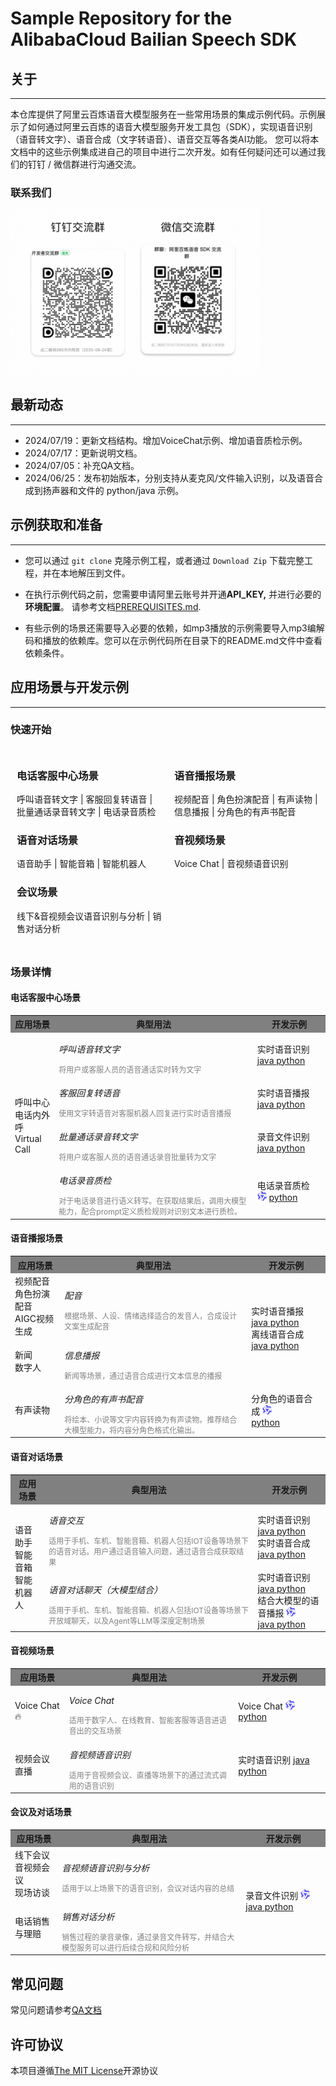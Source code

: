 # Sample Repository for the AlibabaCloud Bailian Speech SDK

## 关于
---

本仓库提供了阿里云百炼语音大模型服务在一些常用场景的集成示例代码。示例展示了如何通过阿里云百炼的语音大模型服务开发工具包（SDK），实现语音识别（语音转文字）、语音合成（文字转语音）、语音交互等各类AI功能。
您可以将本文档中的这些示例集成进自己的项目中进行二次开发。如有任何疑问还可以通过我们的钉钉 / 微信群进行沟通交流。

### 联系我们

<img src="docs/image/groups.png" width="400"/>


## 最新动态
----
- 2024/07/19：更新文档结构。增加VoiceChat示例、增加语音质检示例。
- 2024/07/17：更新说明文档。
- 2024/07/05：补充QA文档。
- 2024/06/25：发布初始版本，分别支持从麦克风/文件输入识别，以及语音合成到扬声器和文件的 python/java 示例。


## 示例获取和准备
----

- 您可以通过 `git clone` 克隆示例工程，或者通过 `Download Zip` 下载完整工程，并在本地解压到文件。

- 在执行示例代码之前，您需要申请阿里云账号并开通**API\_KEY,** 并进行必要的**环境配置**。 请参考文档[PREREQUISITES.md](./PREREQUISITES.md).
- 有些示例的场景还需要导入必要的依赖，如mp3播放的示例需要导入mp3编解码和播放的依赖库。您可以在示例代码所在目录下的README.md文件中查看依赖条件。

##  应用场景与开发示例
----
### 快速开始

<div style="display: flex;">
  <div style="flex: 1; padding: 10px;">
    <h3>电话客服中心场景</h3>
    <p>呼叫语音转文字 | 客服回复转语音 | 批量通话录音转文字 | 电话录音质检</p>
    <h3>语音对话场景</h3>
    <p>语音助手 | 智能音箱 | 智能机器人 </p>
    <h3>会议场景</h3>
    <p>线下&音视频会议语音识别与分析 | 销售对话分析</p>
  </div>
  
  <div style="flex: 1; padding: 10px;">
    <h3>语音播报场景</h3>
    <p>视频配音  | 角色扮演配音 | 有声读物  | 信息播报 | 分角色的有声书配音</p>
    <h3>音视频场景</h3>
    <p>Voice Chat | 音视频语音识别 </p>
  </div>
</div>

### 场景详情

#### 电话客服中心场景

<table>
    <tr>
        <th style="background-color: gray; font-weight: bold;">应用场景</th>    
        <th style="background-color: gray; font-weight: bold;">典型用法</th>
        <th style="background-color: gray; font-weight: bold;">开发示例</th>
    <tr>
    <tr>
        <td rowspan="6">呼叫中心<br/> 电话内外呼 <br/> Virtual Call</td>
        <td>
           <p><i>呼叫语音转文字</i></p>
            <span style="font-size: 12px; color: grey;">将用户或客服人员的语音通话实时转为文字 </span>
        </td>
        <td>
            实时语音识别 <a href="samples/speech-recognition/from-file/java/realtime-recognition">java </a> <a href="samples/speech-recognition/from-file/python/realtime-recognition">python </a> </td>
    <tr>
    <tr>
        <td>
           <p><i>客服回复转语音</i> </p>
            <span style="font-size: 12px; color: grey;">使用文字转语音对客服机器人回复进行实时语音播报 </span>
        <td>实时语音播报 <a target="_blank" rel="noopener noreferrer" href="samples/speech-synthesizer/play-by-speaker/java">java </a> <a target="_blank" rel="noopener noreferrer" href="samples/speech-synthesizer/play-by-speaker/python">python</a> </td>
    </tr>
    <tr>
        <td>
            <p><i>批量通话录音转文字</i> </p>
            <span style="font-size: 12px; color: grey;">将用户或客服人员的语音通话录音批量转为文字 </span>
        </td>
        <td>录音文件识别 <a href="samples/speech-recognition/from-file/java/transcription">java </a> <a href="samples/speech-recognition/from-file/python/transcription">python </a> </td>
    </tr>
    <tr>
        <td>
            <p><i>电话录音质检</i> </p>
            <span style="font-size: 12px; color: grey;">对于电话录音进行语义转写。在获取结果后，调用大模型能力，配合prompt定义质检规则对识别文本进行质检。</span>
        </td>
        <td>电话录音质检 <img src="docs/image/logo.svg" width="15"/>  <a href="samples/speech-plus/call-quality-assurance">python </a> </td>
    </tr>
</table>


#### 语音播报场景

<table>
    <tr>
        <th style="background-color: gray; font-weight: bold;">应用场景</th>    
        <th style="background-color: gray; font-weight: bold;">典型用法</th>
        <th style="background-color: gray; font-weight: bold;">开发示例</th>
    <tr>
    <tr>
        <td>视频配音 <br/> 角色扮演配音 <br/>
        AIGC视频生成 </td>
        <td>
            <p><i>配音</i></p>
            <span style="font-size: 12px; color: grey;">根据场景、人设、情绪选择适合的发音人，合成设计文案生成配音</span>
        </td>
        <td rowspan="4">
            实时语音播报 <a href="samples/speech-synthesizer/play-by-speaker/java/single-line-input">java </a> <a href="samples/speech-synthesizer/play-by-speaker/python/single-line-input">python </a> 
            <br/> 离线语音合成 <a href="samples/speech-synthesizer/save-to-file/java">java </a> <a href="samples/speech-synthesizer/save-to-file/python">python </a>
        </td>
    <tr>
    <tr>
        <td>新闻<br/>数字人</td>
        <td>
            <p><i>信息播报</i></p>
            <span style="font-size: 12px; color: grey;">新闻等场景，通过语音合成进行文本信息的播报</span>
        </td>
    <tr>
    <tr>
        <td rowspan="4">有声读物</td>
        <td>
            <p><i>分角色的有声书配音</i></p>
            <span style="font-size: 12px; color: grey;">将绘本、小说等文字内容转换为有声读物。推荐结合大模型能力，将内容分角色格式化输出。</span>
        </td>
        <td>分角色的语音合成 <img src="docs/image/logo.svg" width="15"/> 
        <br/> <a href="samples/speech-synthesizer/play-by-speaker/python/multi-roles">python </a>
        </td>
    <tr>
</table>

#### 语音对话场景
<table>
    <tr>
        <th style="background-color: gray; font-weight: bold;">应用场景</th>    
        <th style="background-color: gray; font-weight: bold;">典型用法</th>
        <th style="background-color: gray; font-weight: bold;">开发示例</th>
    <tr>
    <tr>
        <td rowspan="4">语音助手 <br> 智能音箱 <br> 智能机器人 </td>
        <td>
            <p><i>语音交互</i></p>
            <span style="font-size: 12px; color: grey;">
            适用于手机、车机、智能音箱、机器人包括IOT设备等场景下的语音对话。用户通过语音输入问题，通过语音合成获取结果
            </span>
        </td>
        <td>实时语音识别 <a href="">java </a> <a href="samples/speech-recognition/from-file/python/realtime-recognition">python </a><br>
            实时语音合成 <a href="samples/speech-synthesizer/play-by-speaker/java/single-line-input">java </a> <a href="samples/speech-synthesizer/play-by-speaker/python/single-line-input">python </a> 
        </td>
    <tr>
    <tr>
        <td>
            <p><i>语音对话聊天（大模型结合）</i></p>
            <span style="font-size: 12px; color: grey;">
            适用于手机、车机、智能音箱、机器人包括IOT设备等场景下开放域聊天，以及Agent等LLM等深度定制场景
            </span>
        </td>
        <td>实时语音识别 <a href="">java </a> <a href="samples/speech-recognition/from-file/python/realtime-recognition">python </a><br>
        结合大模型的语音播报 <img src="docs/image/logo.svg" width="15"/> <br/> <a href="samples/speech-synthesizer/play-by-speaker/java/streaming-input">java </a> <a href="samples/speech-synthesizer/play-by-speaker/python/streaming-input">python </a>
    <tr>
</table>

#### 音视频场景
<table>
    <tr>
        <th style="background-color: gray; font-weight: bold;">应用场景</th>    
        <th style="background-color: gray; font-weight: bold;">典型用法</th>
        <th style="background-color: gray; font-weight: bold;">开发示例</th>
    <tr>
    <tr>
        <td >Voice Chat 🔥</td>
        <td>
            <p><i>Voice Chat</i></p>
            <span style="font-size: 12px; color: grey;">适用于数字人、在线教育、智能客服等语音进语音出的交互场景</span>
        </td>
        <td>
            Voice Chat <img src="docs/image/logo.svg" width="15"/> <a href="samples/speech-plus/voice-chat)">python </a> </td>
    <tr>
    <tr>
        <td rowspan="3">视频会议<br/>直播</td>
        <td>
            <p><i>音视频语音识别</i> </p>
            <span style="font-size: 12px; color: grey;"> 适用于音视频会议、直播等场景下的通过流式调用的语音识别</span>
        </td>
        <td>实时语音识别 <a href="samples/speech-recognition/from-file/java/realtime-recognition">java </a> <a href="samples/speech-recognition/from-file/python/realtime-recognition">python </a> </td>
    <tr>
</table>

#### 会议及对话场景
<table>
    <tr>
        <th style="background-color: gray; font-weight: bold;">应用场景</th>    
        <th style="background-color: gray; font-weight: bold;">典型用法</th>
        <th style="background-color: gray; font-weight: bold;">开发示例</th>
    <tr>
    <tr>
        <td>    
            线下会议<br/>
            音视频会议 <br/>
            现场访谈
        </td>
        <td>
            <p><i>音视频语音识别与分析</i></p>
            <span style="font-size: 12px; color: grey;"> 适用于以上场景下的语音识别，会议对话内容的总结</span>
        </td>
        <td rowspan="2">
            录音文件识别 <img src="docs/image/logo.svg" width="15"/><a href="samples/speech-recognition/from-file/java/transcription">java </a> <a href="samples/speech-recognition/from-file/python/transcription">python </a> 
        </td>
    </tr>
    <tr>
        <td>
            电话销售与理赔<br/>
        </td>
        <td>
            <p><i>销售对话分析</i></p>
            <span style="font-size: 12px; color: grey;"> 销售过程的录音录像，通过录音文件转写，并结合大模型服务可以进行后续合规和风险分析</span>
        </td>
    </tr>
</table>

## 常见问题

常见问题请参考[QA文档](docs/QA/qa.md)

## 许可协议

本项目遵循[The MIT License](https://opensource.org/license/MIT)开源协议